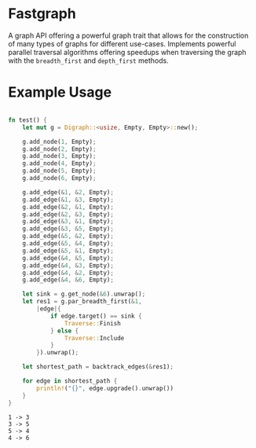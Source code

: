 # Fastgraph

A graph API offering a powerful graph trait that allows for the construction of
many types of graphs for different use-cases. Implements powerful parallel traversal
algorithms offering speedups when traversing the graph with the `breadth_first` and
`depth_first` methods.

# Example Usage

```rust

fn test() {
	let mut g = Digraph::<usize, Empty, Empty>::new();

	g.add_node(1, Empty);
	g.add_node(2, Empty);
	g.add_node(3, Empty);
	g.add_node(4, Empty);
	g.add_node(5, Empty);
	g.add_node(6, Empty);

	g.add_edge(&1, &2, Empty);
	g.add_edge(&1, &3, Empty);
	g.add_edge(&2, &1, Empty);
	g.add_edge(&2, &3, Empty);
	g.add_edge(&3, &1, Empty);
	g.add_edge(&3, &5, Empty);
	g.add_edge(&5, &2, Empty);
	g.add_edge(&5, &4, Empty);
	g.add_edge(&5, &1, Empty);
	g.add_edge(&4, &5, Empty);
	g.add_edge(&4, &3, Empty);
	g.add_edge(&4, &2, Empty);
	g.add_edge(&4, &6, Empty);

	let sink = g.get_node(&6).unwrap();
	let res1 = g.par_breadth_first(&1,
		|edge|{
			if edge.target() == sink {
				Traverse::Finish
			} else {
				Traverse::Include
			}
		}).unwrap();

	let shortest_path = backtrack_edges(&res1);

	for edge in shortest_path {
		println!("{}", edge.upgrade().unwrap())
	}
}

```

```
1 -> 3
3 -> 5
5 -> 4
4 -> 6
```